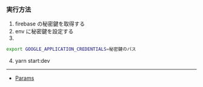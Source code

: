 ### 実行方法

1. firebase の秘密鍵を取得する
2. env に秘密鍵を設定する
3.

```bash
export GOOGLE_APPLICATION_CREDENTIALS=秘密鍵のパス
```

4. yarn start:dev

---

- [Params](https://docs.nestjs.com/custom-decorators#param-decorators)
